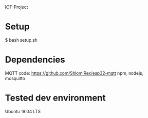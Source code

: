 IOT-Project

# Setup

$ bash setup.sh

# Dependencies

MQTT code: https://github.com/ShlomiRex/esp32-mqtt
npm, nodejs, mosquitto

# Tested dev environment
Ubuntu 18.04 LTS